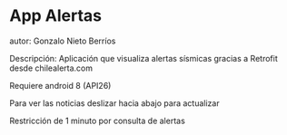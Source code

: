 # App Alertas

autor: Gonzalo Nieto Berríos


Descripción:
Aplicación que visualiza alertas sísmicas gracias a Retrofit desde chilealerta.com

Requiere android 8 (API26)

Para ver las noticias deslizar hacia abajo para actualizar

Restricción de 1 minuto por consulta de alertas


